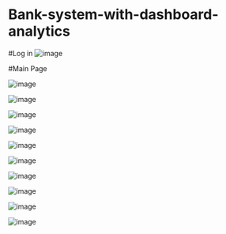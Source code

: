 # Bank-system-with-dashboard-analytics

#Log in
![image](https://github.com/jilldhandhukiya2005/Bank-system-with-dashboard-analytics/assets/84569483/958a1ce0-aeea-4fe6-bdf3-86b33df8d6dd)



#Main Page

![image](https://github.com/jilldhandhukiya2005/Bank-system-with-dashboard-analytics/assets/84569483/485c8b0c-222c-4f0e-86d1-529319b76961)


![image](https://github.com/jilldhandhukiya2005/Bank-system-with-dashboard-analytics/assets/84569483/0ac1cc06-b94e-4ab5-9631-0f28284438ba)


![image](https://github.com/jilldhandhukiya2005/Bank-system-with-dashboard-analytics/assets/84569483/5e7a69c1-2c29-479b-9b4b-238998a18f25)


![image](https://github.com/jilldhandhukiya2005/Bank-system-with-dashboard-analytics/assets/84569483/7885d404-1c6a-4c11-8bbb-10043b105fd4)


![image](https://github.com/jilldhandhukiya2005/Bank-system-with-dashboard-analytics/assets/84569483/8017938e-bca7-4472-be10-3f9ffb696360)


![image](https://github.com/jilldhandhukiya2005/Bank-system-with-dashboard-analytics/assets/84569483/e9280e14-cade-4fc1-a468-c307ef64a7e4)


![image](https://github.com/jilldhandhukiya2005/Bank-system-with-dashboard-analytics/assets/84569483/753bb997-0617-407f-99a1-cc26016e5f6b)


![image](https://github.com/jilldhandhukiya2005/Bank-system-with-dashboard-analytics/assets/84569483/c0a21c22-4335-4183-8593-d74581fa3946)


![image](https://github.com/jilldhandhukiya2005/Bank-system-with-dashboard-analytics/assets/84569483/821f614a-88ff-42c4-87e3-d7a1ee9d9259)


![image](https://github.com/jilldhandhukiya2005/Bank-system-with-dashboard-analytics/assets/84569483/98941a67-f5ca-4418-9dfc-a50bf23ad833)

